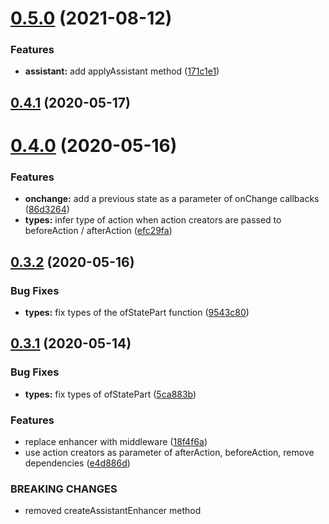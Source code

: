 # [0.5.0](https://github.com/megazazik/reducer-assistant/compare/v0.4.1...v0.5.0) (2021-08-12)


### Features

* **assistant:** add applyAssistant method ([171c1e1](https://github.com/megazazik/reducer-assistant/commit/171c1e192fb7af963a20367610f78a3ba8eece42))



## [0.4.1](https://github.com/megazazik/reducer-assistant/compare/v0.4.0...v0.4.1) (2020-05-17)



# [0.4.0](https://github.com/megazazik/reducer-assistant/compare/v0.3.2...v0.4.0) (2020-05-16)


### Features

* **onchange:** add a previous state as a parameter of onChange callbacks ([86d3264](https://github.com/megazazik/reducer-assistant/commit/86d326423a112901da974c26f0e9cb2f1d49b10a))
* **types:** infer type of action when action creators are passed to beforeAction / afterAction ([efc29fa](https://github.com/megazazik/reducer-assistant/commit/efc29fa7b2cdceeb83d3696f33bfa58ce1404cf4))



## [0.3.2](https://github.com/megazazik/reducer-assistant/compare/v0.3.1...v0.3.2) (2020-05-16)


### Bug Fixes

* **types:** fix types of the ofStatePart function ([9543c80](https://github.com/megazazik/reducer-assistant/commit/9543c80ff3841dd82b0684c9b9b036f0fc7cba19))



## [0.3.1](https://github.com/megazazik/reducer-assistant/compare/e4d886db6dae11e2c28fb1228955cfdb15e5fc32...v0.3.1) (2020-05-14)


### Bug Fixes

* **types:** fix types of ofStatePart ([5ca883b](https://github.com/megazazik/reducer-assistant/commit/5ca883b778ae7ea1a664af7c5c7abf9cec8a670d))


### Features

* replace enhancer with middleware ([18f4f6a](https://github.com/megazazik/reducer-assistant/commit/18f4f6a9280bf6c510fcac5dc959b74fc7d4d22b))
* use action creators as parameter of afterAction, beforeAction, remove dependencies ([e4d886d](https://github.com/megazazik/reducer-assistant/commit/e4d886db6dae11e2c28fb1228955cfdb15e5fc32))


### BREAKING CHANGES

* removed createAssistantEnhancer method



